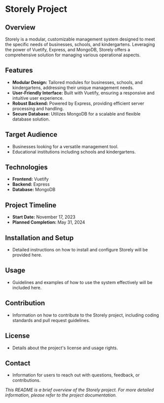 
# Storely Project

## Overview
Storely is a modular, customizable management system designed to meet the specific needs of businesses, schools, and kindergartens. Leveraging the power of Vuetify, Express, and MongoDB, Storely offers a comprehensive solution for managing various operational aspects.

## Features
- **Modular Design:** Tailored modules for businesses, schools, and kindergartens, addressing their unique management needs.
- **User-Friendly Interface:** Built with Vuetify, ensuring a responsive and intuitive user experience.
- **Robust Backend:** Powered by Express, providing efficient server processing and handling.
- **Secure Database:** Utilizes MongoDB for a scalable and flexible database solution.

## Target Audience
- Businesses looking for a versatile management tool.
- Educational institutions including schools and kindergartens.

## Technologies
- **Frontend:** Vuetify
- **Backend:** Express
- **Database:** MongoDB

## Project Timeline
- **Start Date:** November 17, 2023
- **Planned Completion:** May 31, 2024

## Installation and Setup
- Detailed instructions on how to install and configure Storely will be provided here.

## Usage
- Guidelines and examples of how to use the system effectively will be included here.

## Contribution
- Information on how to contribute to the Storely project, including coding standards and pull request guidelines.

## License
- Details about the project's license and usage rights.

## Contact
- Information for users to reach out with questions, feedback, or contributions.

_This README is a brief overview of the Storely project. For more detailed information, please refer to the project documentation._
